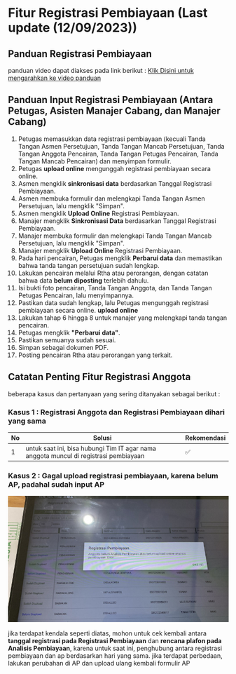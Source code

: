 # Fitur Registrasi Pembiayaan (Last update (12/09/2023))
## Panduan Registrasi Pembiayaan
panduan video dapat diakses pada link berikut :
[Klik Disini untuk mengarahkan ke video panduan](https://drive.google.com/drive/folders/1fk09QpIVMg8Nq7Eo-Xqb_fMIs1R9DpmE?hl=id)

## Panduan Input Registrasi Pembiayaan (Antara Petugas, Asisten Manajer Cabang, dan Manajer Cabang)
1. Petugas memasukkan data registrasi pembiayaan (kecuali Tanda Tangan Asmen Persetujuan, Tanda Tangan Mancab Persetujuan, Tanda Tangan Anggota Pencairan, Tanda Tangan Petugas Pencairan, Tanda Tangan Mancab Pencairan) dan menyimpan formulir.
2. Petugas **upload online** mengunggah registrasi pembiayaan secara online.
3. Asmen mengklik **sinkronisasi data** berdasarkan Tanggal Registrasi Pembiayaan.
4. Asmen membuka formulir dan melengkapi Tanda Tangan Asmen Persetujuan, lalu mengklik "Simpan".
5. Asmen mengklik **Upload Online** Registrasi Pembiayaan.
6. Manajer mengklik **Sinkronisasi Data** berdasarkan Tanggal Registrasi Pembiayaan.
7. Manajer membuka formulir dan melengkapi Tanda Tangan Mancab Persetujuan, lalu mengklik "Simpan".
8. Manajer mengklik **Upload Online** Registrasi Pembiayaan.
9. Pada hari pencairan, Petugas mengklik **Perbarui data** dan memastikan bahwa tanda tangan persetujuan sudah lengkap.
10. Lakukan pencairan melalui Rtha atau perorangan, dengan catatan bahwa data **belum diposting** terlebih dahulu.
11. Isi bukti foto pencairan, Tanda Tangan Anggota, dan Tanda Tangan Petugas Pencairan, lalu menyimpannya.
12. Pastikan data sudah lengkap, lalu Petugas mengunggah registrasi pembiayaan secara online. **upload online**
13. Lakukan tahap 6 hingga 8 untuk manajer yang melengkapi tanda tangan pencairan.
14. Petugas mengklik **"Perbarui data"**.
15. Pastikan semuanya sudah sesuai.
16. Simpan sebagai dokumen PDF.
17. Posting pencairan Rtha atau perorangan yang terkait.

## Catatan Penting Fitur Registrasi Anggota
beberapa kasus dan pertanyaan yang sering ditanyakan sebagai berikut : 
### Kasus 1 : Registrasi Anggota dan Registrasi Pembiayaan dihari yang sama 

| No | Solusi | Rekomendasi
| ----------- | ----------- |---|
| 1 | untuk saat ini, bisa hubungi Tim IT agar nama anggota muncul di registrasi pembiayaan | ✅

### Kasus 2 : Gagal upload registrasi pembiayaan, karena belum AP, padahal sudah input AP
![error_ap_1](images/error_ap_1.png)

jika terdapat kendala seperti diatas, mohon untuk cek kembali antara **tanggal registrasi pada Registrasi Pembiayaan** dan **rencana plafon pada Analisis Pembiayaan**, karena untuk saat ini, penghubung antara registrasi pembiayaan dan ap berdasarkan hari yang sama.
jika terdapat perbedaan, lakukan perubahan di AP dan upload ulang kembali formulir AP
